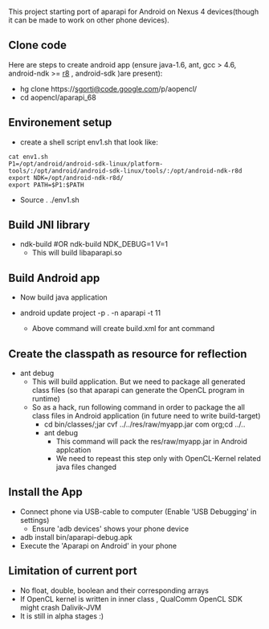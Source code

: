 This project starting port of aparapi for Android on Nexus 4 devices(though it can be made to work on other phone devices).

## Clone code ##
Here are steps to create android app (ensure java-1.6, ant, gcc > 4.6, android-ndk >= [r8](https://code.google.com/p/aopencl/source/detail?r=8) , android-sdk )are present):
  * hg clone https://sgorti@code.google.com/p/aopencl/
  * cd aopencl/aparapi\_68

## Environement setup ##
  * create a shell script env1.sh that look like:
```
cat env1.sh 
P1=/opt/android/android-sdk-linux/platform-tools/:/opt/android/android-sdk-linux/tools/:/opt/android-ndk-r8d
export NDK=/opt/android-ndk-r8d/
export PATH=$P1:$PATH
```
  * Source . ./env1.sh

## Build JNI library ##
  * ndk-build   #OR ndk-build NDK\_DEBUG=1 V=1
    * This will build libaparapi.so

## Build Android app ##
  * Now build java application

  * android update project -p . -n aparapi -t 11
    * Above command will create build.xml for ant command
## Create the classpath as resource for reflection ##
  * ant debug
    * This will build application. But we need to package all generated class files (so that aparapi can generate the OpenCL program in runtime)
    * So as a hack, run following command in order to package the all class files in Android application (in future need to write build-target)
      * cd bin/classes/;jar cvf ../../res/raw/myapp.jar com org;cd ../..
      * ant debug
        * This command will pack the res/raw/myapp.jar in Android applcation
        * We need to repeast this step only with OpenCL-Kernel related java files changed

## Install the App ##
  * Connect phone via USB-cable to computer (Enable 'USB Debugging' in settings)
    * Ensure 'adb devices' shows your phone device
  * adb install bin/aparapi-debug.apk
  * Execute the 'Aparapi on Android' in your phone


## Limitation of current port ##

  * No float, double, boolean and their corresponding arrays
  * If OpenCL kernel is written in inner class , QualComm OpenCL SDK might crash Dalivik-JVM
  * It is still in alpha stages :)